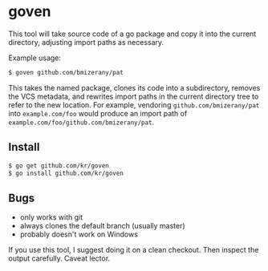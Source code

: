 # goven

This tool will take source code of a go package
and copy it into the current directory, adjusting
import paths as necessary.

Example usage:

```bash
$ goven github.com/bmizerany/pat
```

This takes the named package, clones its code into
a subdirectory, removes the VCS metadata, and
rewrites import paths in the current directory tree
to refer to the new location. For example, vendoring
`github.com/bmizerany/pat` into `example.com/foo` would
produce an import path of
`example.com/foo/github.com/bmizerany/pat`.

## Install

```bash
$ go get github.com/kr/goven
$ go install github.com/kr/goven
```

## Bugs

- only works with git
- always clones the default branch (usually master)
- probably doesn't work on Windows

If you use this tool, I suggest doing it on a clean checkout.
Then inspect the output carefully. Caveat lector.
